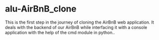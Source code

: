 # alu-AirBnB_clone
This is the first step in the journey of cloning the  AirBnB  web application. It deals with the backend of our AirBnB  while interfacing it with a console application with the help of the cmd module in python..
